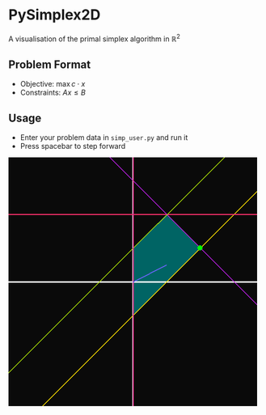 # PySimplex2D
A visualisation of the primal simplex algorithm in $\mathbb R^2$

## Problem Format
- Objective: $\max c \cdot x$
- Constraints: $Ax \leq B$

## Usage
- Enter your problem data in `simp_user.py` and run it
- Press spacebar to step forward

![pic](https://github.com/mell-o-tron/PySimplex2D/blob/main/preview1.png)

